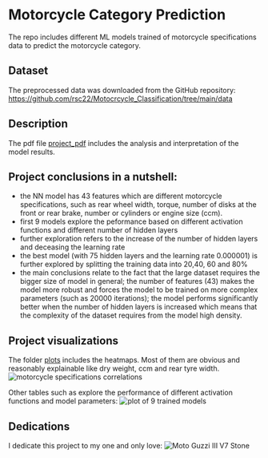 # Motorcycle Category Prediction

The repo includes different ML models trained of motorcycle specifications data to predict the motorcycle category.

## Dataset

The preprocessed data was downloaded from the GitHub repository: https://github.com/rsc22/Motocrcycle_Classification/tree/main/data

## Description

The pdf file [project_pdf](https://github.com/Nwojarnik/motorcycle_category_prediction/blob/main/motorcycle_category_prediction/scripts_with_processed_data/Motorcycle_classification.pdf) includes the analysis and interpretation of the model results.

## Project conclusions in a nutshell:
* the NN model has 43 features which are different motorcycle specifications, such as rear wheel width, torque, number of disks at the front or rear brake, number or cylinders or engine size (ccm).
* first 9 models explore the peformance based on different activation functions and different number of hidden layers
* further exploration refers to the increase of the number of hidden layers and deceasing the learning rate
* the best model (with 75 hidden layers and the learning rate 0.000001) is further explored by splitting the training data into 20,40, 60 and 80%
* the main conclusions relate to the fact that the large dataset requires the bigger size of model in general; the number of features (43) makes the model more robust and forces the model to be trained on more complex parameters (such as 20000 iterations); the model performs significantly better when the number of hidden layers is increased which means that the complexity of the dataset requires from the model high density.

## Project visualizations

The folder [plots](https://github.com/Nwojarnik/motorcycle_category_prediction/tree/main/motorcycle_category_prediction/plots) includes the heatmaps. Most of them are obvious and reasonably explainable like dry weight, ccm and rear tyre width.
![motorcycle specifications correlations](https://github.com/Nwojarnik/motorcycle_category_prediction/blob/main/motorcycle_category_prediction/plots/corr_all_feats.png)


Other tables such as explore the performance of different activation functions and model parameters:
![plot of 9 trained models](https://github.com/Nwojarnik/motorcycle_category_prediction/blob/main/motorcycle_category_prediction/plots/results_9models.png)

## Dedications

I dedicate this project to my one and only love: 
![Moto Guzzi III V7 Stone](https://github.com/Nwojarnik/motorcycle_category_prediction/blob/main/motorcycle_category_prediction/one_and_only_love.jpg)
